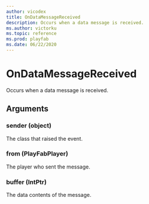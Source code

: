 ```yaml
---
author: vicodex
title: OnDataMessageReceived
description: Occurs when a data message is received.
ms.author: victorku
ms.topic: reference
ms.prod: playfab
ms.date: 06/22/2020
---
```


# OnDataMessageReceived

Occurs when a data message is received.

## Arguments

### sender (object)

The class that raised the event.

### from (PlayFabPlayer)

The player who sent the message.

### buffer (IntPtr)

The data contents of the message.
